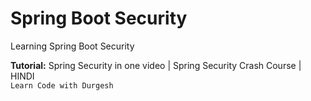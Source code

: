 # Spring Boot Security
 Learning Spring Boot Security 

__Tutorial:__ Spring Security in one video | Spring Security Crash Course | HINDI\
`Learn Code with Durgesh` []()